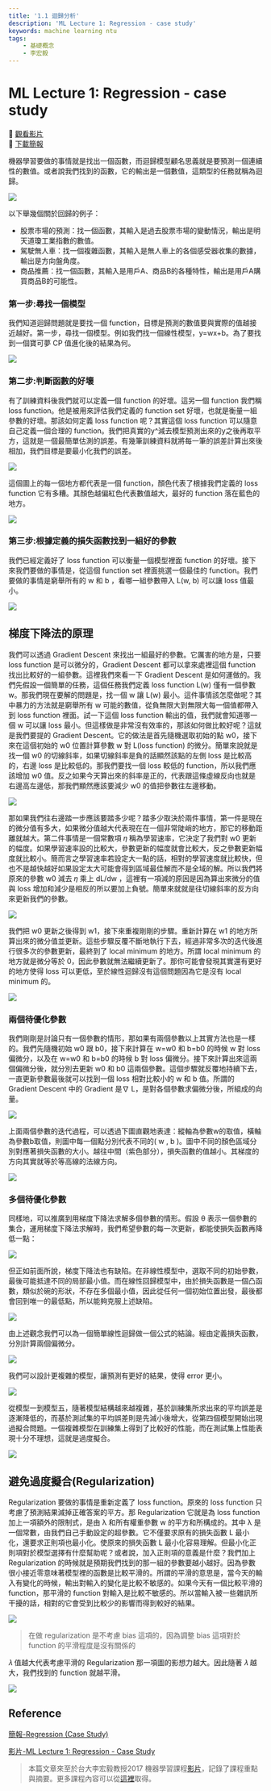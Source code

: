 ```yaml
---
title: '1.1 迴歸分析'
description: 'ML Lecture 1: Regression - case study'
keywords: machine learning ntu
tags:
    - 基礎概念
    - 李宏毅
---
```


# ML Lecture 1: Regression - case study
🎥 [觀看影片](https://www.youtube.com/watch?v=fegAeph9UaA&list=PLJV_el3uVTsPy9oCRY30oBPNLCo89yu49&index=3)  
📄 [下載簡報](https://speech.ee.ntu.edu.tw/~tlkagk/courses/ML_2017/Lecture/Regression.pdf)

機器學習要做的事情就是找出一個函數，而迴歸模型顧名思義就是要預測一個連續性的數值。或者說我們找到的函數，它的輸出是一個數值，這類型的任務就稱為迴歸。

![](https://i.imgur.com/6cDnDgp.png)

以下舉幾個關於回歸的例子：

- 股票市場的預測：找一個函數，其輸入是過去股票市場的變動情況，輸出是明天道瓊工業指數的數值。
- 駕駛無人車：找一個複雜函數，其輸入是無人車上的各個感受器收集的數據，輸出是方向盤角度。
- 商品推薦：找一個函數，其輸入是用戶A、商品B的各種特性，輸出是用戶A購買商品B的可能性。

### 第一步:尋找一個模型
我們知道迴歸問題就是要找一個 function，目標是預測的數值要與實際的值越接近越好。第一步，尋找一個模型。例如我們找一個線性模型，y=wx+b。為了要找到一個寶可夢 CP 值進化後的結果為何。

![](https://i.imgur.com/d3o5nAm.png)

### 第二步:判斷函數的好壞
有了訓練資料後我們就可以定義一個 function 的好壞。這另一個 function 我們稱 loss function。他是被用來評估我們定義的 function set 好壞，也就是衡量一組參數的好壞。那該如何定義 loss function 呢？其實這個 loss function 可以隨意自己定義一個合理的 function。我們把真實的y^減去模型預測出來的y之後再取平方，這就是一個最簡單估測的誤差。有幾筆訓練資料就將每一筆的誤差計算出來後相加，我們目標是要最小化我們的誤差。

![](https://i.imgur.com/5HsK5at.png)

這個圖上的每一個地方都代表是一個 function，顏色代表了根據我們定義的 loss function 它有多糟。其顏色越偏紅色代表數值越大，最好的 function 落在藍色的地方。

![](https://i.imgur.com/598oGW5.png)

### 第三步:根據定義的損失函數找到一組好的參數
我們已經定義好了 loss function 可以衡量一個模型裡面 function 的好壞。接下來我們要做的事情是，從這個 function set 裡面挑選一個最佳的 function。我們要做的事情是窮舉所有的 w 和 b ，看哪一組參數帶入 L(w, b)  可以讓 loss 值最小。

![](https://i.imgur.com/sQqXV2A.png)

## 梯度下降法的原理
我們可以透過 Gradient Descent 來找出一組最好的參數。它厲害的地方是，只要 loss function 是可以微分的，Gradient Descent 都可以拿來處裡這個 function 找出比較好的一組參數。這裡我們來看一下 Gradient Descent 是如何運做的。我們先假設一個簡單的任務，這個任務我們定義 loss function L(w) 僅有一個參數 w。那我們現在要解的問題是，找一個 w 讓 L(w) 最小。這件事情該怎麼做呢？其中暴力的方法就是窮舉所有 w 可能的數值，從負無限大到無限大每一個值都帶入到 loss function 裡面。試一下這個 loss function 輸出的值，我們就會知道哪一個 w 可以讓 loss 最小。但這樣做是非常沒有效率的，那該如何做比較好呢？這就是我們要提的 Gradient Descent。它的做法是首先隨機選取初始的點 w0，接下來在這個初始的 w0 位置計算參數 w 對 L(loss function) 的微分。簡單來說就是找一個 w0 的切線斜率，如果切線斜率是負的話顯然該點的左側 loss 是比較高的，右邊 loss 是比較低的。那我們要找一個 loss 較低的 function，所以我們應該增加 w0 值。反之如果今天算出來的斜率是正的，代表跟這條虛線反向也就是右邊高左邊低，那我們顯然應該要減少 w0 的值把參數往左邊移動。

![](https://i.imgur.com/vtXKozo.png)

那如果我們往右邊踏一步應該要踏多少呢？踏多少取決於兩件事情，第一件是現在的微分值有多大，如果微分值越大代表現在在一個非常陡峭的地方，那它的移動距離就越大。第二件事情是一個常數項 𝜂 稱為學習速率，它決定了我們對 w0 更新的幅度。如果學習速率設的比較大，參數更新的幅度就會比較大，反之參數更新幅度就比較小。簡而言之學習速率若設定大一點的話，相對的學習速度就比較快，但也不是越快越好如果設定太大可能會得到區域最佳解而不是全域的解。所以我們將原來的參數 w0 減去 𝜂 乘上 dL/dw ，這裡有一項減的原因是因為算出來微分的值與 loss 增加和減少是相反的所以要加上負號。簡單來就就是往切線斜率的反方向來更新我們的參數。

![](https://i.imgur.com/Vq2xZDS.png)

我們把 w0 更新之後得到 w1，接下來重複剛剛的步驟。重新計算在 w1 的地方所算出來的微分值並更新。這些步驟反覆不斷地執行下去，經過非常多次的迭代後進行很多次的參數更新，最終到了 local minimum 的地方。所謂  local minimum 的地方就是微分等於 0，因此參數就無法繼續更新了。那你可能會發現其實還有更好的地方使得 loss 可以更低，至於線性迴歸沒有這個問題因為它是沒有 local minimum 的。

![](https://i.imgur.com/ZjvY77F.png)

### 兩個待優化參數
我們剛剛是討論只有一個參數的情形，那如果有兩個參數以上其實方法也是一樣的。我們先隨機初始 w0 跟 b0，接下來計算在 w=w0 和 b=b0 的時候 w 對 loss 偏微分，以及在 w=w0 和 b=b0 的時候 b 對 loss 偏微分。接下來計算出來這兩個偏微分後，就分別去更新 w0 和 b0 這兩個參數。這個步驟就反覆地持續下去，一直更新參數最後就可以找到一個 loss 相對比較小的 w 和 b 值。所謂的 Gradient Descent 中的 Gradient 是∇ L，是對各個參數求偏微分後，所組成的向量。

![](https://i.imgur.com/xtRH4Oa.png)

上面兩個參數的迭代過程，可以透過下圖直觀地表達：縱軸為參數w的取值，橫軸為參數b取值，則圖中每一個點分別代表不同的( w , b )。圖中不同的顏色區域分別對應著損失函數的大小。越往中間（紫色部分），損失函數的值越小。其梯度的方向其實就等於等高線的法線方向。

![](https://i.imgur.com/ZXMN25e.png)

### 多個待優化參數
同樣地，可以推廣到用梯度下降法求解多個參數的情形。假設 θ 表示一個參數的集合，運用梯度下降法求解時，我們希望參數的每一次更新，都能使損失函數再降低一點：

![](https://i.imgur.com/1UI2FNC.png)

但正如前面所說，梯度下降法也有缺陷。在非線性模型中，選取不同的初始參數，最後可能抵達不同的局部最小值。而在線性回歸模型中，由於損失函數是一個凸函數，類似於碗的形狀，不存在多個最小值，因此從任何一個初始位置出發，最後都會回到唯一的最低點，所以能夠克服上述缺陷。

![](https://i.imgur.com/yJolHLR.png)

由上述觀念我們可以為一個簡單線性迴歸做一個公式的結論。經由定義損失函數，分別計算兩個偏微分。

![](https://i.imgur.com/SQYDatp.png)

我們可以設計更複雜的模型，讓預測有更好的結果，使得 error 更小。

![](https://i.imgur.com/4BunGmm.png)

從模型一到模型五，隨著模型結構越來越複雜，基於訓練集所求出來的平均誤差是逐漸降低的，而基於測試集的平均誤差則是先減小後增大，從第四個模型開始出現過擬合問題。一個複雜模型在訓練集上得到了比較好的性能，而在測試集上性能表現十分不理想，這就是過度擬合。

![](https://i.imgur.com/wc80qC9.png)

## 避免過度擬合(Regularization)
Regularization 要做的事情是重新定義了 loss function。原來的 loss function 只考慮了預測結果減掉正確答案的平方。那 Regularization 它就是為 loss function 加上一項額外的限制式，是由 λ 和所有權重參數 w 的平方和所構成的。其中 λ  是一個常數，由我們自己手動設定的超參數。它不僅要求原有的損失函數 L 最小化，還要求正則項也最小化。使原來的損失函數 L 最小化容易理解。但最小化正則項對於模型選擇有什麼幫助呢？或者說，加入正則項的意義是什麼？我們加上 Regularization 的時候就是預期我們找到的那一組的參數要越小越好。因為參數很小接近零意味著模型裡的函數是比較平滑的。所謂的平滑的意思是，當今天的輸入有變化的時候，輸出對輸入的變化是比較不敏感的。如果今天有一個比較平滑的 function，那平滑的  function 對輸入是比較不敏感的。所以當輸入被一些雜訊所干擾的話，相對的它會受到比較少的影響而得到較好的結果。

![](https://i.imgur.com/sruN3W6.png)

> 在做 regularization 是不考慮 bias 這項的，因為調整 bias 這項對於 function 的平滑程度是沒有關係的

𝜆 值越大代表考慮平滑的 Regularization 那一項圖的影想力越大。因此隨著 𝜆 越大，我們找到的 function 就越平滑。

![](https://i.imgur.com/6s6NQaE.png)

## Reference
[簡報-Regression (Case Study)](http://speech.ee.ntu.edu.tw/~tlkagk/courses/ML_2017/Lecture/Regression.pdf)

[影片-ML Lecture 1: Regression - Case Study](https://youtu.be/fegAeph9UaA)

> 本篇文章來至於台大李宏毅教授2017 機器學習課程[影片](https://www.youtube.com/playlist?list=PLJV_el3uVTsPy9oCRY30oBPNLCo89yu49)，記錄了課程重點與摘要。更多課程內容可以從[這裡](http://speech.ee.ntu.edu.tw/~tlkagk/courses_ML17_2.html)取得。
